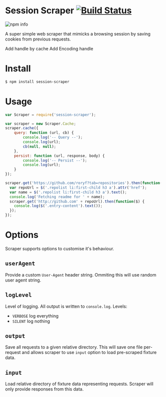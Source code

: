 # Session Scraper [![Build Status](https://secure.travis-ci.org/roryf/session-scraper.png)](http://travis-ci.org/roryf/session-scraper)

![npm info](https://nodei.co/npm/session-scraper.png?compact=true)

A super simple web scraper that mimicks a browsing session by saving cookies from previous requests.

Add handle by cache
Add Encoding handle

# Install

```sh
$ npm install session-scraper
```

# Usage

```js
var Scraper = require('session-scraper');

var scraper = new Scraper.Cache;
scraper.cache({
    query: function (url, cb) {
        console.log('-- Query --');
        console.log(url);
        cb(null, null);
    },
    persist: function (url, response, body) {
        console.log('-- Persist --');
        console.log(url);
    }
});

scraper.get('https://github.com/roryf?tab=repositories').then(function($) {
  var repoUrl = $('.repolist li:first-child h3 a').attr('href');
  var name = $('.repolist li:first-child h3 a').text();
  console.log('Fetching readme for ' + name);
  scraper.get('http://github.com' + repoUrl).then(function($) {
    console.log($('.entry-content').text());
  });
});
```

# Options

Scraper supports options to customise it's behaviour.

## `userAgent`

Provide a custom `User-Agent` header string. Ommiting this will use random user agent string.

## `logLevel`

Level of logging. All output is written to `console.log`. Levels:
* `VERBOSE` log everything
* `SILENT` log nothing

## `output`

Save all requests to a given relative directory. This will save one file per-request and allows scraper to use `input` option to load pre-scraped fixture data.

## `input` 

Load relative directory of fixture data representing requests. Scraper will only provide responses from this data.
